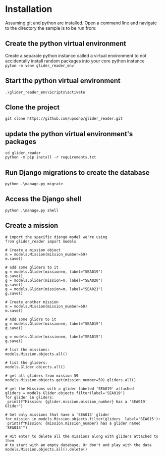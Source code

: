 # Installation
Assuming git and python are installed. Open a command line and navigate to the directory the sample is to be run from:

## Create the python virtual environment
Create a separate python instance called a virtual environment to not accidentally install random packages into your core python instance  
`pyton -m venv glider_reader_env`

## Start the python virtual environment
`.\glider_reader_env\Scripts\activate`

## Clone the project
`git clone https://github.com/upsonp/glider_reader.git`  

## update the python virtual environment's packages
`cd glider_reader`  
`python -m pip install -r requirements.txt`

## Run Django migrations to create the database
`python .\manage.py migrate`

## Access the Django shell
`python .\manage.py shell`

## Create a mission
```
# import the specific django model we're using
from glider_reader import models

# Create a mission object
m = models.Mission(mission_number=59)
m.save()

# add some gliders to it
g = models.Glider(mission=m, label="SEA019")
g.save()
g = models.Glider(mission=m, label="SEA020")
g.save()
g = models.Glider(mission=m, label="SEA021")
g.save()

# Create another mission
m = models.Mission(mission_number=60)
m.save()

# Add some glidrs to it
g = models.Glider(mission=m, label="SEA019")
g.save()

g = models.Glider(mission=m, label="SEA015")
g.save()

# list the missions:
models.Mission.objects.all()

# list the gliders:
models.Glider.objects.all()

# get all gliders from mission 59
models.Mission.objects.get(mission_number=59).gliders.all()

# get the Missions with a glider labeled 'SEA019' attached
gliders = models.Glider.objects.filter(label='SEA019')
for glider in gliders:
 print(f"Mission: {glider.mission.mission_number} has a 'SEA019' Glider")

# Get only missions that have a 'SEA015' glider
for mission in models.Mission.objects.filter(gliders__label='SEA015'):
 print(f"Mission: {mission.mission_number} has a glider named 'SEA015'")

# Hit enter to delete all the missions along with gliders attached to them
# to start with an empty database. Or don't and play with the data
models.Mission.objects.all().delete()

